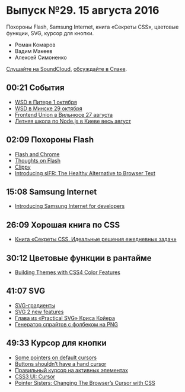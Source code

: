 # Выпуск №29. 15 августа 2016

Похороны Flash, Samsung Internet, книга «Секреты CSS», цветовые функции, SVG, курсор для кнопки.

- Роман Комаров
- Вадим Макеев
- Алексей Симоненко

[Слушайте на SoundCloud](https://soundcloud.com/web-standards/episode-29), [обсуждайте в Слаке](https://web-standards.slack.com/messages/podcast/).

## 00:21 События

- [WSD в Питере 1 октября](https://wsd.events/2016/10/01/)
- [WSD в Минске 29 октября](https://wsd.events/2016/10/29/)
- [Frontend Union в Вильнюсе 27 августа](http://frontend-union.co/)
- [Летняя школа по Node.js в Киеве весь август](https://habr.ru/p/307332/)

## 02:09 Похороны Flash

- [Flash and Chrome](https://chrome.googleblog.com/2016/08/flash-and-chrome.html)
- [Thoughts on Flash](http://www.apple.com/hotnews/thoughts-on-flash/)
- [Clippy](https://github.com/mojombo/clippy)
- [Introducing sIFR: The Healthy Alternative to Browser Text](https://mikeindustries.com/blog/archive/2004/08/sifr)

## 15:08 Samsung Internet

- [Introducing Samsung Internet for developers](https://medium.com/p/6c3a3be42f72)

## 26:09 Хорошая книга по CSS

- [Книга «Секреты CSS. Идеальные решения ежедневных задач»](https://habr.ru/p/307364/)

## 30:12 Цветовые функции в рантайме

- [Building Themes with CSS4 Color Features](https://cloudfour.com/thinks/building-themes-with-css4-color-features/)

## 41:07 SVG

- [SVG-градиенты](http://css.yoksel.ru/svg-gradients/)
- [SVG 2 new features](https://github.com/w3c/svgwg/wiki/SVG-2-new-features)
- [Глава из «Practical SVG» Криса Койера](http://alistapart.com/article/practical-svg)
- [Генератор спрайтов с фолбеком на PNG](https://github.com/yoksel/svg-fallback)

## 49:33 Курсор для кнопки

- [Some pointers on default cursors](https://hiddedevries.nl/en/blog/2016-08-06-some-pointers-on-default-cursors)
- [Buttons shouldn’t have a hand cursor](https://medium.com/simple-human/buttons-shouldnt-have-a-hand-cursor-b11e99ca374b)
- [Правильный курсор на активных элементах](http://kizu.ru/issues/cursor-pointer/)
- [CSS3 UI: Cursor](https://www.w3.org/TR/css-ui-3/#cursor)
- [Pointer Sisters: Changing The Browser’s Cursor with CSS](http://thenewcode.com/1119/Pointer-Sisters-Changing-The-Browsers-Cursor-with-CSS)
